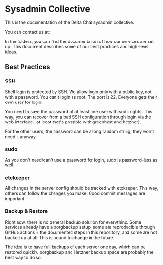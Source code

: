 # Sysadmin Collective

This is the documentation of the Delta Chat sysadmin collective. 

You can contact us at: 

In the folders, you can find the documentation of how our services are set up.
This document describes some of our best practices and high-level ideas.

## Best Practices

### SSH

Shell login is protected by SSH. We allow login only with a public key, not
with a password. You can't login as root. The port is 22. Everyone gets their
own user for login.

You need to save the password of at least one user with sudo rights. This way,
you can recover from a bad SSH configuration through login via the web
interface. (at least that's possible with greenhost and hetzner).

For the other users, the password can be a long random string, they won't need
it anyway.

### sudo

As you don't need/can't use a password for login, sudo is password-less as
well.

### etckeeper

All changes in the server config should be tracked with etckeeper. This way,
others can follow the changes you make. Good commit messages are important.

### Backup & Restore

Right now, there is no general backup solution for everything. Some services
already have a borgbackup setup, some are reproducible through GitHub actions +
the documented steps in this repository, and some are not backed up at all.
This is bound to change in the future.

The idea is to have full backups of each server one day, which can be restored
quickly. borgbackup and Hetzner backup space are probably the best way to do
so.

